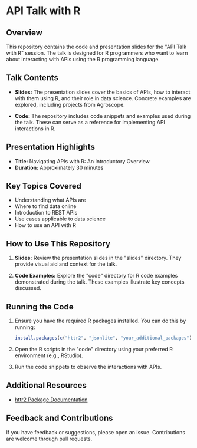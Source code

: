 
# API Talk with R

## Overview

This repository contains the code and presentation slides for the "API Talk with R" session. The talk is designed for R programmers who want to learn about interacting with APIs using the R programming language.

## Talk Contents

- **Slides:** The presentation slides cover the basics of APIs, how to interact with them using R, and their role in data science. Concrete examples are explored, including projects from Agroscope.

- **Code:** The repository includes code snippets and examples used during the talk. These can serve as a reference for implementing API interactions in R.

## Presentation Highlights

- **Title:** Navigating APIs with R: An Introductory Overview
- **Duration:** Approximately 30 minutes

## Key Topics Covered

- Understanding what APIs are
- Where to find data online
- Introduction to REST APIs
- Use cases applicable to data science
- How to use an API with R

## How to Use This Repository

1. **Slides:** Review the presentation slides in the "slides" directory. They provide visual aid and context for the talk.

2. **Code Examples:** Explore the "code" directory for R code examples demonstrated during the talk. These examples illustrate key concepts discussed.

## Running the Code

1. Ensure you have the required R packages installed. You can do this by running:

   ```R
   install.packages(c("httr2", "jsonlite", "your_additional_packages"))
   ```

2. Open the R scripts in the "code" directory using your preferred R environment (e.g., RStudio).

3. Run the code snippets to observe the interactions with APIs.

## Additional Resources

- [httr2 Package Documentation](https://httr2.r-lib.org/)


## Feedback and Contributions

If you have feedback or suggestions, please open an issue. Contributions are welcome through pull requests.
